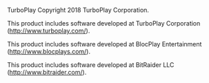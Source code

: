 TurboPlay
Copyright 2018 TurboPlay Corporation.

This product includes software developed at
TurboPlay Corporation (http://www.turboplay.com/).

This product includes software developed at
BlocPlay Entertainment (http://www.blocplays.com/).

This product includes software developed at
BitRaider LLC (http://www.bitraider.com/).